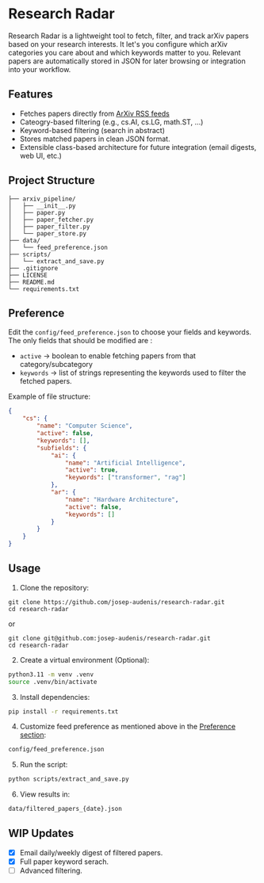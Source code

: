 # Research Radar

Research Radar is a lightweight tool to fetch, filter, and track arXiv papers based on your research interests. 
It let's you configure which arXiv categories you care about and which keywords matter to you. 
Relevant papers are automatically stored in JSON for later browsing or integration into your workflow.

## Features

- Fetches papers directly from [ArXiv RSS feeds](https://info.arxiv.org/help/rss.html)
- Cateogry-based filtering (e.g., cs.AI, cs.LG, math.ST, ...)
- Keyword-based filtering (search in abstract)
- Stores matched papers in clean JSON format.
- Extensible class-based architecture for future integration (email digests, web UI, etc.)

## Project Structure

```
├── arxiv_pipeline/
│   ├── __init__.py
│   ├── paper.py
│   ├── paper_fetcher.py
│   ├── paper_filter.py
│   └── paper_store.py
├── data/
│   └── feed_preference.json
├── scripts/
│   └── extract_and_save.py
├── .gitignore
├── LICENSE
├── README.md
└── requirements.txt
```

## Preference

Edit the ``config/feed_preference.json`` to choose your fields and keywords. The only fields that should be modified are :
- ``active`` -> boolean to enable fetching papers from that category/subcategory
- ``keywords`` -> list of strings representing the keywords used to filter the fetched papers. 

Example of file structure:

```json
{
    "cs": {
        "name": "Computer Science",
        "active": false,
        "keywords": [],
        "subfields": {
            "ai": {
                "name": "Artificial Intelligence",
                "active": true,
                "keywords": ["transformer", "rag"]
            },
            "ar": {
                "name": "Hardware Architecture",
                "active": false,
                "keywords": []
            }
        }
    }
}
```

## Usage

1. Clone the repository:

```git
git clone https://github.com/josep-audenis/research-radar.git
cd research-radar
```

or 

```git
git clone git@github.com:josep-audenis/research-radar.git
cd research-radar
```

2. Create a virtual environment (Optional):

```bash
python3.11 -m venv .venv
source .venv/bin/activate
```

3. Install dependencies:

```bash
pip install -r requirements.txt
```

4. Customize feed preference as mentioned above in the [Preference section](#preference):

```bash
config/feed_preference.json
```

5. Run the script:

```bash
python scripts/extract_and_save.py
```

6. View results in:

```bash
data/filtered_papers_{date}.json
```

## WIP Updates

- [x] Email daily/weekly digest of filtered papers.
- [x] Full paper keyword serach.
- [ ] Advanced filtering.